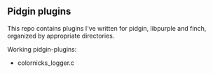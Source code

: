 Pidgin plugins
--------------

This repo contains plugins I've written for pidgin, libpurple and finch,
organized by appropriate directories.

Working pidgin-plugins:
- colornicks_logger.c

